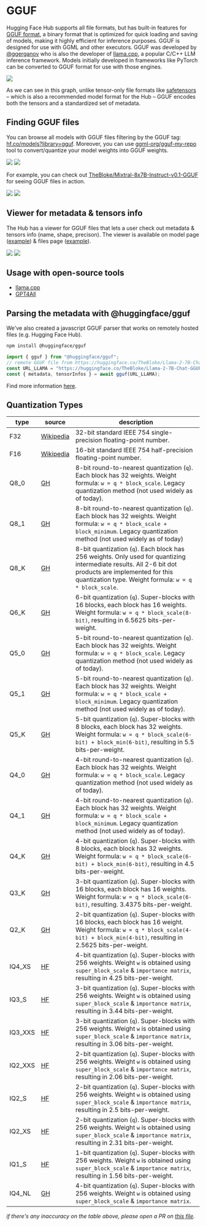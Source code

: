 # GGUF

Hugging Face Hub supports all file formats, but has built-in features for [GGUF format](https://github.com/ggerganov/ggml/blob/master/docs/gguf.md), a binary format that is optimized for quick loading and saving of models, making it highly efficient for inference purposes. GGUF is designed for use with GGML and other executors. GGUF was developed by [@ggerganov](https://huggingface.co/ggerganov) who is also the developer of [llama.cpp](https://github.com/ggerganov/llama.cpp), a popular C/C++ LLM inference framework. Models initially developed in frameworks like PyTorch can be converted to GGUF format for use with those engines.

<div class="flex justify-center">
<img src="https://huggingface.co/datasets/huggingface/documentation-images/resolve/main/hub/gguf-spec.png"/>
</div>

As we can see in this graph, unlike tensor-only file formats like [safetensors](https://huggingface.co/docs/safetensors) – which is also a recommended model format for the Hub – GGUF encodes both the tensors and a standardized set of metadata.

## Finding GGUF files

You can browse all models with GGUF files filtering by the GGUF tag: [hf.co/models?library=gguf](https://huggingface.co/models?library=gguf). Moreover, you can use [ggml-org/gguf-my-repo](https://huggingface.co/spaces/ggml-org/gguf-my-repo) tool to convert/quantize your model weights into GGUF weights.

<div class="flex justify-center">
<img class="block dark:hidden" src="https://huggingface.co/datasets/huggingface/documentation-images/resolve/main/hub/gguf-filter-light.png"/>
<img class="hidden dark:block" src="https://huggingface.co/datasets/huggingface/documentation-images/resolve/main/hub/gguf-filter-dark.png"/>
</div>

For example, you can check out [TheBloke/Mixtral-8x7B-Instruct-v0.1-GGUF](https://huggingface.co/TheBloke/Mixtral-8x7B-Instruct-v0.1-GGUF) for seeing GGUF files in action.

<div class="flex justify-center">
<img class="block dark:hidden" src="https://huggingface.co/datasets/huggingface/documentation-images/resolve/main/hub/gguf-repo-light.png"/>
<img class="hidden dark:block" src="https://huggingface.co/datasets/huggingface/documentation-images/resolve/main/hub/gguf-repo-dark.png"/>
</div>

## Viewer for metadata & tensors info

The Hub has a viewer for GGUF files that lets a user check out metadata & tensors info (name, shape, precison). The viewer is available on model page ([example](https://huggingface.co/TheBloke/Mixtral-8x7B-Instruct-v0.1-GGUF?show_tensors=mixtral-8x7b-instruct-v0.1.Q4_0.gguf)) & files page ([example](https://huggingface.co/TheBloke/Mixtral-8x7B-Instruct-v0.1-GGUF/tree/main?show_tensors=mixtral-8x7b-instruct-v0.1.Q5_K_M.gguf)).

<div class="flex justify-center">
<img class="block dark:hidden" src="https://huggingface.co/datasets/huggingface/documentation-images/resolve/main/hub/gguf-tensortable-light.png"/>
<img class="hidden dark:block" src="https://huggingface.co/datasets/huggingface/documentation-images/resolve/main/hub/gguf-tensortable-dark.png"/>
</div>

## Usage with open-source tools

* [llama.cpp](./gguf-llamacpp)
* [GPT4All](./gguf-gpt4all)

<!-- empty html divs with ids not to break previous hashlinks -->
<div id="usage-with-llamacpp" />
<div id="usage-with-gpt4all" />

## Parsing the metadata with @huggingface/gguf

We've also created a javascript GGUF parser that works on remotely hosted files (e.g. Hugging Face Hub).

```bash
npm install @huggingface/gguf
```

```ts
import { gguf } from "@huggingface/gguf";
// remote GGUF file from https://huggingface.co/TheBloke/Llama-2-7B-Chat-GGUF
const URL_LLAMA = "https://huggingface.co/TheBloke/Llama-2-7B-Chat-GGUF/resolve/191239b/llama-2-7b-chat.Q2_K.gguf";
const { metadata, tensorInfos } = await gguf(URL_LLAMA);
```

Find more information [here](https://github.com/huggingface/huggingface.js/tree/main/packages/gguf).

## Quantization Types

| type         | source | description |
|---------------------------|--------|-------------|
| F32  | [Wikipedia](https://en.wikipedia.org/wiki/Single-precision_floating-point_format) | 32-bit standard IEEE 754 single-precision floating-point number. |
| F16  | [Wikipedia](https://en.wikipedia.org/wiki/Half-precision_floating-point_format) | 16-bit standard IEEE 754 half-precision floating-point number. |
| Q8_0 | [GH](https://github.com/huggingface/huggingface.js/pull/615#discussion_r1557654249) | 8-bit round-to-nearest quantization (`q`). Each block has 32 weights. Weight formula: `w = q * block_scale`. Legacy quantization method (not used widely as of today). |
| Q8_1 | [GH](https://github.com/huggingface/huggingface.js/pull/615#discussion_r1557682290) | 8-bit round-to-nearest quantization (`q`). Each block has 32 weights. Weight formula: `w = q * block_scale + block_minimum`. Legacy quantization method (not used widely as of today) |
| Q8_K | [GH](https://github.com/ggerganov/llama.cpp/pull/1684#issue-1739619305) | 8-bit quantization (`q`). Each block has 256 weights. Only used for quantizing intermediate results. All 2-6 bit dot products are implemented for this quantization type. Weight formula: `w = q * block_scale`. |
| Q6_K | [GH](https://github.com/ggerganov/llama.cpp/pull/1684#issue-1739619305) | 6-bit quantization (`q`). Super-blocks with 16 blocks, each block has 16 weights. Weight formula: `w = q * block_scale(8-bit)`, resulting in 6.5625 bits-per-weight. |
| Q5_0 | [GH](https://github.com/huggingface/huggingface.js/pull/615#discussion_r1557654249) | 5-bit round-to-nearest quantization (`q`). Each block has 32 weights. Weight formula: `w = q * block_scale`. Legacy quantization method (not used widely as of today). |
| Q5_1 | [GH](https://github.com/huggingface/huggingface.js/pull/615#discussion_r1557682290) | 5-bit round-to-nearest quantization (`q`). Each block has 32 weights. Weight formula: `w = q * block_scale + block_minimum`. Legacy quantization method (not used widely as of today). |
| Q5_K | [GH](https://github.com/ggerganov/llama.cpp/pull/1684#issue-1739619305) | 5-bit quantization (`q`). Super-blocks with 8 blocks, each block has 32 weights. Weight formula: `w = q * block_scale(6-bit) + block_min(6-bit)`, resulting in 5.5 bits-per-weight. |
| Q4_0 | [GH](https://github.com/huggingface/huggingface.js/pull/615#discussion_r1557654249) | 4-bit round-to-nearest quantization (`q`). Each block has 32 weights. Weight formula: `w = q * block_scale`. Legacy quantization method (not used widely as of today). |
| Q4_1 | [GH](https://github.com/huggingface/huggingface.js/pull/615#discussion_r1557682290) | 4-bit round-to-nearest quantization (`q`). Each block has 32 weights. Weight formula: `w = q * block_scale + block_minimum`. Legacy quantization method (not used widely as of today). |
| Q4_K | [GH](https://github.com/ggerganov/llama.cpp/pull/1684#issue-1739619305) | 4-bit quantization (`q`). Super-blocks with 8 blocks, each block has 32 weights. Weight formula: `w = q * block_scale(6-bit) + block_min(6-bit)`, resulting in 4.5 bits-per-weight. |
| Q3_K | [GH](https://github.com/ggerganov/llama.cpp/pull/1684#issue-1739619305) | 3-bit quantization (`q`). Super-blocks with 16 blocks, each block has 16 weights. Weight formula: `w = q * block_scale(6-bit)`, resulting. 3.4375 bits-per-weight. |
| Q2_K | [GH](https://github.com/ggerganov/llama.cpp/pull/1684#issue-1739619305) | 2-bit quantization (`q`). Super-blocks with 16 blocks, each block has 16 weight. Weight formula: `w = q * block_scale(4-bit) + block_min(4-bit)`, resulting in 2.5625 bits-per-weight. |
| IQ4_XS | [HF](https://huggingface.co/CISCai/OpenCodeInterpreter-DS-6.7B-SOTA-GGUF/blob/main/README.md?code=true#L59-L70) | 4-bit quantization (`q`). Super-blocks with 256 weights. Weight `w` is obtained using `super_block_scale` & `importance matrix`, resulting in 4.25 bits-per-weight. |
| IQ3_S | [HF](https://huggingface.co/CISCai/OpenCodeInterpreter-DS-6.7B-SOTA-GGUF/blob/main/README.md?code=true#L59-L70) | 3-bit quantization (`q`). Super-blocks with 256 weights. Weight `w` is obtained using `super_block_scale` & `importance matrix`, resulting in 3.44 bits-per-weight. |
| IQ3_XXS | [HF](https://huggingface.co/CISCai/OpenCodeInterpreter-DS-6.7B-SOTA-GGUF/blob/main/README.md?code=true#L59-L70) | 3-bit quantization (`q`). Super-blocks with 256 weights. Weight `w` is obtained using `super_block_scale` & `importance matrix`, resulting in 3.06 bits-per-weight. |
| IQ2_XXS | [HF](https://huggingface.co/CISCai/OpenCodeInterpreter-DS-6.7B-SOTA-GGUF/blob/main/README.md?code=true#L59-L70) | 2-bit quantization (`q`). Super-blocks with 256 weights. Weight `w` is obtained using `super_block_scale` & `importance matrix`, resulting in 2.06 bits-per-weight. |
| IQ2_S | [HF](https://huggingface.co/CISCai/OpenCodeInterpreter-DS-6.7B-SOTA-GGUF/blob/main/README.md?code=true#L59-L70) | 2-bit quantization (`q`). Super-blocks with 256 weights. Weight `w` is obtained using `super_block_scale` & `importance matrix`, resulting in 2.5 bits-per-weight. |
| IQ2_XS | [HF](https://huggingface.co/CISCai/OpenCodeInterpreter-DS-6.7B-SOTA-GGUF/blob/main/README.md?code=true#L59-L70) | 2-bit quantization (`q`). Super-blocks with 256 weights. Weight `w` is obtained using `super_block_scale` & `importance matrix`, resulting in 2.31 bits-per-weight. |
| IQ1_S | [HF](https://huggingface.co/CISCai/OpenCodeInterpreter-DS-6.7B-SOTA-GGUF/blob/main/README.md?code=true#L59-L70) | 1-bit quantization (`q`). Super-blocks with 256 weights. Weight `w` is obtained using `super_block_scale` & `importance matrix`, resulting in 1.56 bits-per-weight. |
| IQ4_NL | [GH](https://github.com/ggerganov/llama.cpp/pull/5590) | 4-bit quantization (`q`). Super-blocks with 256 weights. Weight `w` is obtained using `super_block_scale` & `importance matrix`. |

*if there's any inaccuracy on the table above, please open a PR on [this file](https://github.com/huggingface/huggingface.js/blob/main/packages/gguf/src/quant-descriptions.ts).*